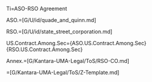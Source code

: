 Ti=ASO-RSO Agreement

ASO.=[G/U/id/quade_and_quinn.md]

RSO.=[G/U/id/state_street_corporation.md]

US.Contract.Among.Sec={ASO.US.Contract.Among.Sec}{RSO.US.Contract.Among.Sec}
  
Annex.=[G/Kantara-UMA-Legal/ToS/RSO-CO.md]

=[G/Kantara-UMA-Legal/ToS/Z-Template.md]